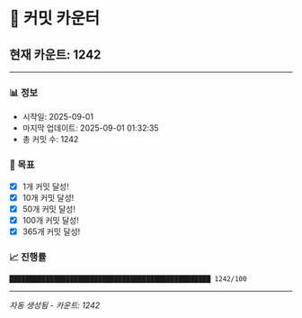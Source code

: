 # 🔢 커밋 카운터

## 현재 카운트: 1242

---

### 📊 정보
- 시작일: 2025-09-01
- 마지막 업데이트: 2025-09-01 01:32:35
- 총 커밋 수: 1242

### 🎯 목표
- [x] 1개 커밋 달성!
- [x] 10개 커밋 달성!
- [x] 50개 커밋 달성!
- [x] 100개 커밋 달성!
- [x] 365개 커밋 달성!

### 📈 진행률
```
██████████████████████████████████████████████████ 1242/100
```

---
*자동 생성됨 - 카운트: 1242*
